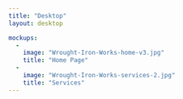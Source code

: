 ```yaml
---
title: "Desktop"
layout: desktop

mockups:
  -
    image: "Wrought-Iron-Works-home-v3.jpg"
    title: "Home Page"
  -
    image: "Wrought-Iron-Works-services-2.jpg"
    title: "Services"
---
```

